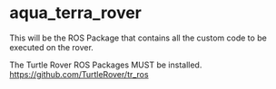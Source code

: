 # aqua_terra_rover

This will be the ROS Package that contains all the custom code to be executed on the rover.

The Turtle Rover ROS Packages MUST be installed. https://github.com/TurtleRover/tr_ros

